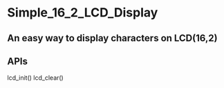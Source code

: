 # Simple_16_2_LCD_Display

## An easy way to display characters on LCD(16,2)

## APIs
  lcd_init()
    lcd_clear()
  
